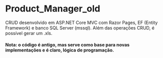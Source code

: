 # Product_Manager_old
CRUD desenvolvido em ASP.NET Core MVC com Razor Pages, EF (Entity Framework) e banco SQL Server (mssql). Além das operações CRUD, é possível gerar um .xls. 
#### Nota: o código é antigo, mas serve como base para novas implementações e é claro, lógica de programação.
